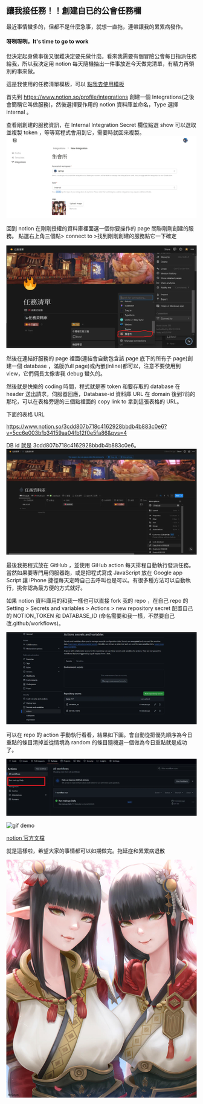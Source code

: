 ## 讓我接任務！！創建自已的公會任務欄

最近事情蠻多的，但都不是什麼急事，就想一直拖，連帶讓我的累累病發作。

#### **呀咧呀咧，It's time to go to work**

但決定起身做事後又很難決定要先做什麼。看來我需要有個冒險公會每日指派任務給我，所以我決定用 notion 每天隨機抽出一件事放進今天做完清單，有精力再領別的事來做。

這是我使用的任務清單模板，可以
[點我去使用模板](https://grave-milk-49d.notion.site/327582f4f57245dba861699bcef48139?pvs=4)

首先到 https://www.notion.so/profile/integrations 創建一個 Integrations(之後會簡稱它叫做服務)，然後選擇要作用的 notion 資料庫並命名，Type 選擇 internal 。

查看剛創建的服務資訊，在 Internal Integration Secret 欄位點選 show 可以選取並複製 token ，等等寫程式會用到它，需要時就回來複製。
![alt text](Integrations.webp)


回到 notion 在剛剛授權的資料庫裡面選一個你要操作的 page 關聯剛剛創建的服務。
點選右上角三個點> connect to >找到剛剛創建的服務點它一下確定

![alt text](connect.webp)

然後在連結好服務的 page 裡面(連結會自動包含該 page 底下的所有子 page)創建一個 database ，滿版(full page)或內嵌(inline)都可以，注意不要使用到view，它們倆長太像害我 debug 蠻久的。

然後就是快樂的 coding 時間，程式就是塞 token 和要存取的 database 在 header 送出請求，伺服器回應，Database-id 資料庫 URL 在 domain 後到?前的那坨，可以在表格旁邊的三個點裡面的 copy link to 拿到這張表格的 URL。

下面的表格 URL

https://www.notion.so/3cdd807b718c4162928bbdb4b883c0e6?v=5cc6e003bfb34159aa04fb12f0e5fa86&pvs=4

DB id 就是 3cdd807b718c4162928bbdb4b883c0e6。
![copy-db-id](dbid.webp)


最後我把程式放在 GitHub ，並使用 GiHub action 每天排程自動執行發派任務。當然如果要專門用伺服器跑，或是把程式寫成 JavaScript 放在 Google app Script 讓 iPhone 捷徑每天定時自己去呼叫也是可以。有很多種方法可以自動執行，挑你認為最方便的方式就好。

如果 notion 資料庫用的和我一樣也可以直接 fork 我的 repo ，在自己 repo 的 Setting > Secrets and variables > Actions > new repository secret 配置自己的 NOTION_TOKEN 和 DATABASE_ID (命名需要和我一樣，不然要自己改.github/workflows)。

![alt text](githubenv.webp)

可以在 repo 的 action 手動執行看看，結果如下圖。會自動從把優先順序為今日重點的條目清掉並從情境為 random 的條目隨機選一個做為今日重點就是成功了。

![test auto work](test.webp)

![gif demo](demo.gif)

[notion 官方文檔](https://developers.notion.com/docs/create-a-notion-integration)

就是這樣啦，希望大家的事情都可以如期做完。拖延症和累累病退散

[<img src="minoto_and_hinoa_by_mcdobo_degkfuv-fullview.jpg" alt="drawing" style="width:600px;"/>](https://www.deviantart.com/mcdobo/art/Minoto-and-Hinoa-874353991)
